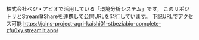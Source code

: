 株式会社ベジ・アビオで活用している「環境分析システム」です。
このリポジトリとStreamlitShareを連携して公開URLを発行しています。
下記URLでアクセス可能
https://joins-project-agri-kaishi01-stbeziabio-complete-zfu0xy.streamlit.app/
